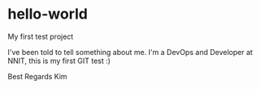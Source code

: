 # hello-world
My first test project

I've been told to tell something about me. I'm a DevOps and Developer at NNIT, this is my first GIT test :)

Best Regards
Kim
